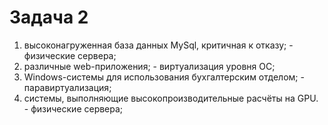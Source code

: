 # Задача 2

1. высоконагруженная база данных MySql, критичная к отказу; - физические сервера;
2. различные web-приложения; - виртуализация уровня ОС;
3. Windows-системы для использования бухгалтерским отделом; - паравиртуализация;
4. системы, выполняющие высокопроизводительные расчёты на GPU. - физические сервера;

